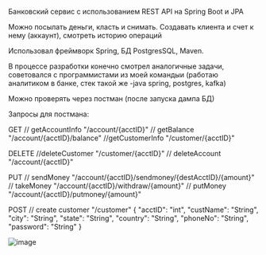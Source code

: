 Банковский сервис с использованием REST API на  Spring Boot и JPA

Можно посылать деньги, класть и снимать. Создавать клиента и счет к нему (аккаунт), смотреть историю операций

Использовал фреймворк Spring, БД PostgresSQL, Maven.

В процессе разработки конечно смотрел аналогичные задачи, советовался с программистами из моей командыи (работаю аналитиком в банке, стек такой же -java spring, postgres, kafka)

Можно проверять через постман (после запуска дампа БД)

Запросы для постмана:

GET
// getAccountInfo	"/account/{acctID}"
// getBalance	"/account/{acctID}/balance"
//getCustomerInfo "/customer/{acctID}"

DELETE
//deleteCustomer "/customer/{acctID}"
// deleteAccount	"/account/{acctID}"

PUT
// sendMoney "/account/{acctID}/sendmoney/{destAcctID}/{amount}"
// takeMoney	"/account/{acctID}/withdraw/{amount}"
// putMoney  "/account/{acctID}/putmoney/{amount}"

POST
// create customer "/customer"
{
     "acctID": "int",
	"custName": "String",
	"city": "String",
	"state": "String",
	"country": "String",
	"phoneNo": "String",
	"password": "String"
}

![image](https://user-images.githubusercontent.com/90287274/221712348-ae238654-f815-4089-9c56-79ae752f2481.png)

